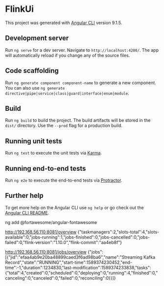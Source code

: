 # FlinkUi

This project was generated with [Angular CLI](https://github.com/angular/angular-cli) version 9.1.5.

## Development server

Run `ng serve` for a dev server. Navigate to `http://localhost:4200/`. The app will automatically reload if you change any of the source files.

## Code scaffolding

Run `ng generate component component-name` to generate a new component. You can also use `ng generate directive|pipe|service|class|guard|interface|enum|module`.

## Build

Run `ng build` to build the project. The build artifacts will be stored in the `dist/` directory. Use the `--prod` flag for a production build.

## Running unit tests

Run `ng test` to execute the unit tests via [Karma](https://karma-runner.github.io).

## Running end-to-end tests

Run `ng e2e` to execute the end-to-end tests via [Protractor](http://www.protractortest.org/).

## Further help

To get more help on the Angular CLI use `ng help` or go check out the [Angular CLI README](https://github.com/angular/angular-cli/blob/master/README.md).


ng add @fortawesome/angular-fontawesome

http://192.168.56.110:8081/overview
{"taskmanagers":2,"slots-total":4,"slots-available":0,"jobs-running":1,"jobs-finished":0,"jobs-cancelled":0,"jobs-failed":0,"flink-version":"1.10.0","flink-commit":"aa4eb8f"}

http://192.168.56.110:8081/jobs/overview
{"jobs":[{"jid":"efaa4ab9e20ba48899caed3f6ad98ba6","name":"Streaming Kafka Record","state":"RUNNING","start-time":1589374230452,"end-time":-1,"duration":1234830,"last-modification":1589374233838,"tasks":{"total":4,"created":0,"scheduled":0,"deploying":0,"running":4,"finished":0,"canceling":0,"canceled":0,"failed":0,"reconciling":0}}]}